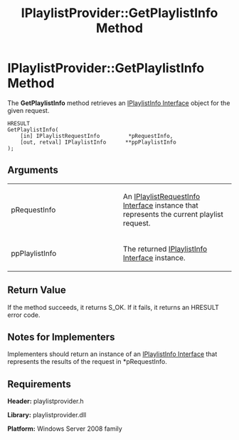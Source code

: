 ﻿---
title: IPlaylistProvider::GetPlaylistInfo Method
TOCTitle: IPlaylistProvider::GetPlaylistInfo Method
ms:assetid: d702aa1e-2df9-489c-903f-f678982bdd53
ms:mtpsurl: https://msdn.microsoft.com/en-us/library/Dd146292(v=VS.90)
ms:contentKeyID: 19132363
ms.date: 05/02/2012
mtps_version: v=VS.90
---

# IPlaylistProvider::GetPlaylistInfo Method

The **GetPlaylistInfo** method retrieves an [IPlaylistInfo Interface](iplaylistinfo-interface.md) object for the given request.

    HRESULT
    GetPlaylistInfo(
        [in] IPlaylistRequestInfo         *pRequestInfo,
        [out, retval] IPlaylistInfo      **ppPlaylistInfo
    );

## Arguments

<table>
<colgroup>
<col style="width: 50%" />
<col style="width: 50%" />
</colgroup>
<tbody>
<tr class="odd">
<td><p>pRequestInfo</p></td>
<td><p>An <a href="iplaylistrequestinfo-interface.md">IPlaylistRequestInfo Interface</a> instance that represents the current playlist request.</p></td>
</tr>
<tr class="even">
<td><p>ppPlaylistInfo</p></td>
<td><p>The returned <a href="iplaylistinfo-interface.md">IPlaylistInfo Interface</a> instance.</p></td>
</tr>
</tbody>
</table>


## Return Value

If the method succeeds, it returns S\_OK. If it fails, it returns an HRESULT error code.

## Notes for Implementers

Implementers should return an instance of an [IPlaylistInfo Interface](iplaylistinfo-interface.md) that represents the results of the request in \*pRequestInfo.

## Requirements

**Header:** playlistprovider.h

**Library:** playlistprovider.dll

**Platform:** Windows Server 2008 family


